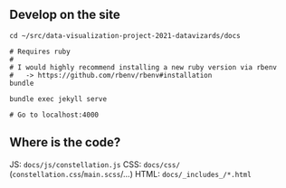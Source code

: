 ## Develop on the site

```shell
cd ~/src/data-visualization-project-2021-datavizards/docs

# Requires ruby
#
# I would highly recommend installing a new ruby version via rbenv
#   -> https://github.com/rbenv/rbenv#installation
bundle

bundle exec jekyll serve

# Go to localhost:4000
```

## Where is the code?

JS: `docs/js/constellation.js`
CSS: `docs/css/` (`constellation.css`/`main.scss`/...)
HTML: `docs/_includes_/*.html`
